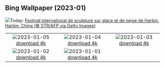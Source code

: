 ## Bing Wallpaper (2023-01)
![](https://www.bing.com/th?id=OHR.HIISSF_FR-CA9487847873_UHD.jpg&w=1000)Today: [Festival international de sculpture sur glace et de neige de Harbin, Harbin, Chine (© STR/AFP via Getty Images)](https://www.bing.com/th?id=OHR.HIISSF_FR-CA9487847873_UHD.jpg)

|      |      |      |
| :----: | :----: | :----: |
|![](https://www.bing.com/th?id=OHR.Perihelion_FR-CA9420824777_UHD.jpg&pid=hp&w=384&h=216&rs=1&c=4)2023-01-05 [download 4k](https://www.bing.com/th?id=OHR.Perihelion_FR-CA9420824777_UHD.jpg)|![](https://www.bing.com/th?id=OHR.SandhillSleeping_FR-CA9377660994_UHD.jpg&pid=hp&w=384&h=216&rs=1&c=4)2023-01-04 [download 4k](https://www.bing.com/th?id=OHR.SandhillSleeping_FR-CA9377660994_UHD.jpg)|![](https://www.bing.com/th?id=OHR.HohenzollernBurg_FR-CA9324924981_UHD.jpg&pid=hp&w=384&h=216&rs=1&c=4)2023-01-03 [download 4k](https://www.bing.com/th?id=OHR.HohenzollernBurg_FR-CA9324924981_UHD.jpg)|
|![](https://www.bing.com/th?id=OHR.NorwayNYD_FR-CA9224898504_UHD.jpg&pid=hp&w=384&h=216&rs=1&c=4)2023-01-02 [download 4k](https://www.bing.com/th?id=OHR.NorwayNYD_FR-CA9224898504_UHD.jpg)|![](https://www.bing.com/th?id=OHR.SydneyNYE_FR-CA9125191528_UHD.jpg&pid=hp&w=384&h=216&rs=1&c=4)2023-01-01 [download 4k](https://www.bing.com/th?id=OHR.SydneyNYE_FR-CA9125191528_UHD.jpg)|